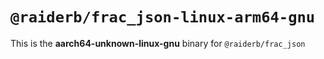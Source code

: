 # `@raiderb/frac_json-linux-arm64-gnu`

This is the **aarch64-unknown-linux-gnu** binary for `@raiderb/frac_json`
